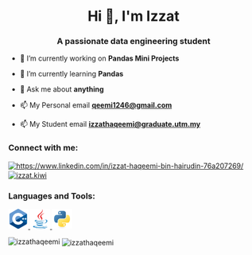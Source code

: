 <h1 align="center">Hi 👋, I'm Izzat</h1>
<h3 align="center">A passionate data engineering student</h3>



- 🔭 I’m currently working on **Pandas Mini Projects**

- 🌱 I’m currently learning **Pandas**

- 💬 Ask me about **anything**
  
- 📫 My Personal email **qeemi1246@gmail.com**

- 📫 My Student email **izzathaqeemi@graduate.utm.my**

<h3 align="left">Connect with me:</h3>
<p align="left">
<a href="https://linkedin.com/in/https://www.linkedin.com/in/izzat-haqeemi-bin-hairudin-76a207269/" target="blank"><img align="center" src="https://raw.githubusercontent.com/rahuldkjain/github-profile-readme-generator/master/src/images/icons/Social/linked-in-alt.svg" alt="https://www.linkedin.com/in/izzat-haqeemi-bin-hairudin-76a207269/" height="30" width="40" /></a>
<a href="https://instagram.com/izzat.kiwi" target="blank"><img align="center" src="https://raw.githubusercontent.com/rahuldkjain/github-profile-readme-generator/master/src/images/icons/Social/instagram.svg" alt="izzat.kiwi" height="30" width="40" /></a>
</p>

<h3 align="left">Languages and Tools:</h3>
<p align="left"> <a href="https://www.w3schools.com/cpp/" target="_blank" rel="noreferrer"> <img src="https://raw.githubusercontent.com/devicons/devicon/master/icons/cplusplus/cplusplus-original.svg" alt="cplusplus" width="40" height="40"/> </a> <a href="https://www.java.com" target="_blank" rel="noreferrer"> <img src="https://raw.githubusercontent.com/devicons/devicon/master/icons/java/java-original.svg" alt="java" width="40" height="40"/> </a> <a href="https://www.python.org" target="_blank" rel="noreferrer"> <img src="https://raw.githubusercontent.com/devicons/devicon/master/icons/python/python-original.svg" alt="python" width="40" height="40"/> </a> </p>

<p><img align="left" src="https://github-readme-stats.vercel.app/api/top-langs?username=izzathaqeemi&show_icons=true&locale=en&layout=compact" alt="izzathaqeemi" /></p>

<p>&nbsp;<img align="center" src="https://github-readme-stats.vercel.app/api?username=izzathaqeemi&show_icons=true&locale=en" alt="izzathaqeemi" /></p>


